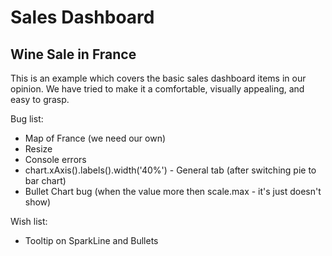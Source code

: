# Sales Dashboard
## Wine Sale in France

This is an example which covers the basic sales dashboard items in our opinion.
We have tried to make it a comfortable, visually appealing, and easy to grasp.

Bug list:

* Map of France (we need our own)
* Resize
* Console errors
* chart.xAxis().labels().width('40%') - General tab (after switching pie to bar chart) 
* Bullet Chart bug (when the value more then scale.max - it's just doesn't show)

Wish list:

* Tooltip on SparkLine and Bullets
